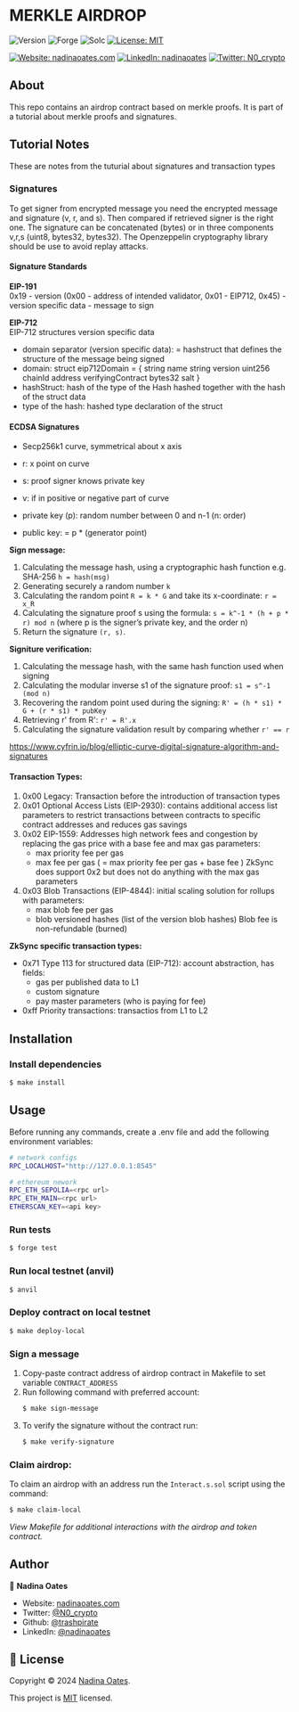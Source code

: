 

# MERKLE AIRDROP

![Version](https://img.shields.io/badge/version-1.0.0-blue.svg?style=for-the-badge)
![Forge](https://img.shields.io/badge/forge-v0.2.0-blue.svg?style=for-the-badge)
![Solc](https://img.shields.io/badge/solc-v0.8.20-blue.svg?style=for-the-badge)
[![License: MIT](https://img.shields.io/github/license/trashpirate/merkle-airdrop.svg?style=for-the-badge)](https://github.com/trashpirate/merkle-airdrop/blob/master/LICENSE)

[![Website: nadinaoates.com](https://img.shields.io/badge/Portfolio-00e0a7?style=for-the-badge&logo=Website)](https://nadinaoates.com)
[![LinkedIn: nadinaoates](https://img.shields.io/badge/LinkedIn-0a66c2?style=for-the-badge&logo=LinkedIn&logoColor=f5f5f5)](https://linkedin.com/in/nadinaoates)
[![Twitter: N0_crypto](https://img.shields.io/badge/@N0_crypto-black?style=for-the-badge&logo=X)](https://twitter.com/N0_crypto)


## About
This repo contains an airdrop contract based on merkle proofs. It is part of a tutorial about merkle proofs and signatures.

## Tutorial Notes  
These are notes from the tuturial about signatures and transaction types

### Signatures
To get signer from encrypted message you need the encrypted message and signature (v, r, and s). Then compared if retrieved signer is the right one. The signature can be concatenated (bytes) or in three components v,r,s (uint8, bytes32, bytes32). The Openzeppelin cryptography library should be use to avoid replay attacks.

#### Signature Standards

**EIP-191**  
0x19 - version (0x00 - address of intended validator, 0x01 - EIP712, 0x45) - version specific data - message to sign

**EIP-712**  
EIP-712 structures version specific data

- domain separator (version specific data): = hashstruct that defines the structure of the message being signed
- domain:
	struct eip712Domain = {
		string name
		string version
		uint256 chainId
		address verifyingContract
		bytes32 salt
	}
- hashStruct: hash of the type of the Hash hashed together with the hash of the struct data
- type of the hash: hashed type declaration of the struct

#### ECDSA Signatures 
- Secp256k1 curve, symmetrical about x axis
- r: x point on curve
- s: proof signer knows private key
- v: if in positive or negative part of curve

- private key (p): random  number between 0 and n-1 (n: order)
- public key: = p * (generator point)

**Sign message:**   
1. Calculating the message hash, using a cryptographic hash function e.g. SHA-256 `h = hash(msg)`
2. Generating securely a random number `k`
3. Calculating the random point `R = k * G` and take its x-coordinate: `r = x_R`
4. Calculating the signature proof s using the formula: `s = k^-1 * (h + p * r) mod n` (where p is the signer’s private key, and the order n)
5. Return the signature `(r, s)`.

**Signiture verification:**   
1. Calculating the message hash, with the same hash function used when signing
2. Calculating the modular inverse s1 of the signature proof: `s1 = s^-1 (mod n)`
3. Recovering the random point used during the signing: `R' = (h * s1) * G + (r * s1) * pubKey`
4. Retrieving r' from R': `r' = R'.x`
5. Calculating the signature validation result by comparing whether `r' == r`

https://www.cyfrin.io/blog/elliptic-curve-digital-signature-algorithm-and-signatures

#### Transaction Types:

1. 0x00 Legacy: Transaction before the introduction of transaction types
2. 0x01 Optional Access Lists (EIP-2930): contains additional access list parameters to restrict transactions between contracts to specific contract addresses and reduces gas savings
3. 0x02 EIP-1559: Addresses high network fees and congestion by replacing the gas price with a base fee and max gas parameters:
    - max priority fee per gas
    - max fee per gas ( = max priority fee per gas + base fee )
    ZkSync does support 0x2 but does not do anything with the max gas parameters
4. 0x03 Blob Transactions (EIP-4844): initial scaling solution for rollups with parameters:
    - max blob fee per gas
    - blob versioned hashes (list of the version blob hashes)
    Blob fee is non-refundable (burned)

**ZkSync specific transaction types:**  
- 0x71 Type 113 for structured data (EIP-712): account abstraction, has fields:
    - gas per published data to L1
    - custom signature
    - pay master parameters (who is paying for fee)
- 0xff Priority transactions: transactios from L1 to L2


## Installation

### Install dependencies
```bash
$ make install
```

## Usage
Before running any commands, create a .env file and add the following environment variables:
```bash
# network configs
RPC_LOCALHOST="http://127.0.0.1:8545"

# ethereum nework
RPC_ETH_SEPOLIA=<rpc url>
RPC_ETH_MAIN=<rpc url>
ETHERSCAN_KEY=<api key>

```

### Run tests
```bash
$ forge test
```

### Run local testnet (anvil)
```bash
$ anvil
```

### Deploy contract on local testnet
```bash
$ make deploy-local
```

### Sign a message
1. Copy-paste contract address of airdrop contract in Makefile to set variable `CONTRACT_ADDRESS`
2. Run following command with preferred account:
    ```bash
    $ make sign-message
    ```
3. To verify the signature without the contract run:
    ```bash
    $ make verify-signature
    ```

### Claim airdrop:
To claim an airdrop with an address run the `Interact.s.sol` script using the command:
 ```bash
$ make claim-local
```

*View Makefile for additional interactions with the airdrop and token contract.*

## Author

👤 **Nadina Oates**

* Website: [nadinaoates.com](https://nadinaoates.com)
* Twitter: [@N0\_crypto](https://twitter.com/N0\_crypto)
* Github: [@trashpirate](https://github.com/trashpirate)
* LinkedIn: [@nadinaoates](https://linkedin.com/in/nadinaoates)


## 📝 License

Copyright © 2024 [Nadina Oates](https://github.com/trashpirate).

This project is [MIT](https://github.com/trashpirate/merkle-airdrop/blob/master/LICENSE) licensed.


